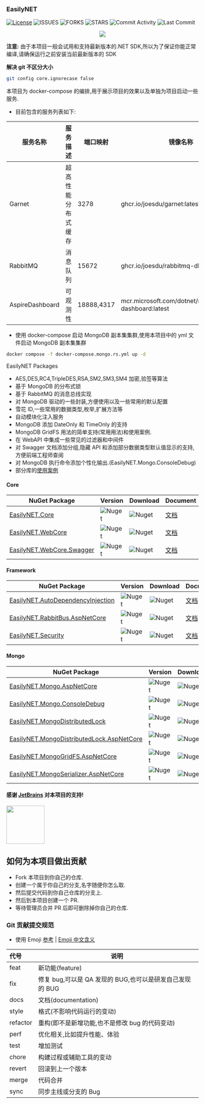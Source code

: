 ### EasilyNET

[![License][1]][2] ![ISSUES][3] ![FORKS][4] ![STARS][5] ![Commit Activity][6] ![Last Commit][7]

<p align="center">
    <img src="https://repobeats.axiom.co/api/embed/cd2c97db26ee6fe230353beefd5d532448054f0a.svg" />
</p>

**注意:** 由于本项目一般会试用和支持最新版本的.NET SDK,所以为了保证你能正常编译,请确保运行之前安装当前最新版本的 SDK

**解决 git 不区分大小**

```bash
git config core.ignorecase false
```

本项目为 docker-compose 的编排,用于展示项目的效果以及单独为项目启动一些服务.

- 目前包含的服务列表如下:

| 服务名称        | 服务描述           | 端口映射   | 镜像名称                                                 |
| --------------- | ------------------ | ---------- | -------------------------------------------------------- |
| Garnet          | 超高性能分布式缓存 | 3278       | ghcr.io/joesdu/garnet:latest                             |
| RabbitMQ        | 消息队列           | 15672      | ghcr.io/joesdu/rabbitmq-dlx:latest                       |
| AspireDashboard | 可观测性           | 18888,4317 | mcr.microsoft.com/dotnet/nightly/aspire-dashboard:latest |

- 使用 docker-compose 启动 MongoDB 副本集集群,使用本项目中的 yml 文件启动 MongoDB 副本集集群

```bash
docker compose -f docker-compose.mongo.rs.yml up -d
```

EasilyNET Packages

- AES,DES,RC4,TripleDES,RSA,SM2,SM3,SM4 加密,验签等算法
- 基于 MongoDB 的分布式锁
- 基于 RabbitMQ 的消息总线实现
- 对 MongoDB 驱动的一些封装,方便使用以及一些常用的默认配置
- 雪花 ID,一些常用的数据类型,枚举,扩展方法等
- 自动模块化注入服务
- MongoDB 添加 DateOnly 和 TimeOnly 的支持
- MongoDB GridFS 用法的简单支持(常用用法)和使用案例.
- 在 WebAPI 中集成一些常见的过滤器和中间件
- 对 Swagger 文档添加分组,隐藏 API 和添加部分数据类型默认值显示的支持,方便前端工程师查阅
- 对 MongoDB 执行命令添加个性化输出.(EasilyNET.Mongo.ConsoleDebug)
- 部分库的[使用案例](./sample/WebApi.Test.Unit/README.md)

#### Core

| NuGet Package                   | Version      | Download     | Document                                          |
| ------------------------------- | ------------ | ------------ | ------------------------------------------------- |
| [EasilyNET.Core][8]             | ![Nuget][9]  | ![Nuget][10] | [文档](./src/EasilyNET.Core/README.md)            |
| [EasilyNET.WebCore][11]         | ![Nuget][12] | ![Nuget][13] | [文档](./src/EasilyNET.WebCore/README.md)         |
| [EasilyNET.WebCore.Swagger][14] | ![Nuget][15] | ![Nuget][16] | [文档](./src/EasilyNET.WebCore.Swagger/README.md) |

#### Framework

| NuGet Package                           | Version      | Download     | Document                                                  |
| --------------------------------------- | ------------ | ------------ | --------------------------------------------------------- |
| [EasilyNET.AutoDependencyInjection][17] | ![Nuget][18] | ![Nuget][19] | [文档](./src/EasilyNET.AutoDependencyInjection/README.md) |
| [EasilyNET.RabbitBus.AspNetCore][23]    | ![Nuget][24] | ![Nuget][25] | [文档](./src/EasilyNET.RabbitBus.AspNetCore/README.md)    |
| [EasilyNET.Security][26]                | ![Nuget][27] | ![Nuget][28] | [文档](./src/EasilyNET.Security/README.md)                |

#### Mongo

| NuGet Package                                   | Version      | Download     | Document                                                          |
| ----------------------------------------------- | ------------ | ------------ | ----------------------------------------------------------------- |
| [EasilyNET.Mongo.AspNetCore][29]                | ![Nuget][30] | ![Nuget][31] | [文档](./src/EasilyNET.Mongo.AspNetCore/README.md)                |
| [EasilyNET.Mongo.ConsoleDebug][32]              | ![Nuget][33] | ![Nuget][34] | [文档](./src/EasilyNET.Mongo.ConsoleDebug/README.md)              |
| [EasilyNET.MongoDistributedLock][35]            | ![Nuget][36] | ![Nuget][37] | [文档](./src/EasilyNET.MongoDistributedLock/README.md)            |
| [EasilyNET.MongoDistributedLock.AspNetCore][38] | ![Nuget][39] | ![Nuget][40] | [文档](./src/EasilyNET.MongoDistributedLock.AspNetCore/README.md) |
| [EasilyNET.MongoGridFS.AspNetCore][41]          | ![Nuget][42] | ![Nuget][43] | [文档](./src/EasilyNET.MongoGridFS.AspNetCore/README.md)          |
| [EasilyNET.MongoSerializer.AspNetCore][44]      | ![Nuget][45] | ![Nuget][46] | [文档](./src/EasilyNET.MongoSerializer.AspNetCore/README.md)      |

#### 感谢 [JetBrains](https://www.jetbrains.com/shop/eform/opensource) 对本项目的支持!

<img src="https://www.jetbrains.com/shop/static/images/jetbrains-logo-inv.svg" height="100">

## 如何为本项目做出贡献

- Fork 本项目到你自己的仓库.
- 创建一个属于你自己的分支,名字随便你怎么取.
- 然后提交代码到你自己仓库的分支上.
- 然后到本项目创建一个 PR.
- 等待管理员合并 PR 后即可删除掉你自己的仓库.

### Git 贡献提交规范

- 使用 Emoji [参考](https://gitmoji.dev) | [Emoji 中文含义](gitemoji.md)

| 代号     | 说明                                                     |
| :------- | -------------------------------------------------------- |
| feat     | 新功能(feature)                                          |
| fix      | 修复 bug,可以是 QA 发现的 BUG,也可以是研发自己发现的 BUG |
| docs     | 文档(documentation)                                      |
| style    | 格式(不影响代码运行的变动)                               |
| refactor | 重构(即不是新增功能,也不是修改 bug 的代码变动)           |
| perf     | 优化相关,比如提升性能、体验                              |
| test     | 增加测试                                                 |
| chore    | 构建过程或辅助工具的变动                                 |
| revert   | 回滚到上一个版本                                         |
| merge    | 代码合并                                                 |
| sync     | 同步主线或分支的 Bug                                     |

<!--文档中的各项链接-->

[1]: https://img.shields.io/badge/License-MIT-brightgreen.svg
[2]: LICENSE
[3]: https://img.shields.io/github/issues/EasilyNET/EasilyNET
[4]: https://img.shields.io/github/forks/EasilyNET/EasilyNET
[5]: https://img.shields.io/github/stars/EasilyNET/EasilyNET
[6]: https://img.shields.io/github/commit-activity/y/EasilyNET/EasilyNET
[7]: https://img.shields.io/github/last-commit/EasilyNET/EasilyNET
[8]: https://www.nuget.org/packages/EasilyNET.Core
[9]: https://img.shields.io/nuget/v/EasilyNET.Core
[10]: https://img.shields.io/nuget/dt/EasilyNET.Core
[11]: https://www.nuget.org/packages/EasilyNET.WebCore
[12]: https://img.shields.io/nuget/v/EasilyNET.WebCore
[13]: https://img.shields.io/nuget/dt/EasilyNET.WebCore
[14]: https://www.nuget.org/packages/EasilyNET.WebCore.Swagger
[15]: https://img.shields.io/nuget/v/EasilyNET.WebCore.Swagger
[16]: https://img.shields.io/nuget/dt/EasilyNET.WebCore.Swagger
[17]: https://www.nuget.org/packages/EasilyNET.AutoDependencyInjection
[18]: https://img.shields.io/nuget/v/EasilyNET.AutoDependencyInjection
[19]: https://img.shields.io/nuget/dt/EasilyNET.AutoDependencyInjection
[23]: https://www.nuget.org/packages/EasilyNET.RabbitBus.AspNetCore
[24]: https://img.shields.io/nuget/v/EasilyNET.RabbitBus.AspNetCore
[25]: https://img.shields.io/nuget/dt/EasilyNET.RabbitBus.AspNetCore
[26]: https://www.nuget.org/packages/EasilyNET.Security
[27]: https://img.shields.io/nuget/v/EasilyNET.Security
[28]: https://img.shields.io/nuget/dt/EasilyNET.Security
[29]: https://www.nuget.org/packages/EasilyNET.Mongo.AspNetCore
[30]: https://img.shields.io/nuget/v/EasilyNET.Mongo.AspNetCore
[31]: https://img.shields.io/nuget/dt/EasilyNET.Mongo.AspNetCore
[32]: https://www.nuget.org/packages/EasilyNET.Mongo.ConsoleDebug
[33]: https://img.shields.io/nuget/v/EasilyNET.Mongo.ConsoleDebug
[34]: https://img.shields.io/nuget/dt/EasilyNET.Mongo.ConsoleDebug
[35]: https://www.nuget.org/packages/EasilyNET.MongoDistributedLock
[36]: https://img.shields.io/nuget/v/EasilyNET.MongoDistributedLock
[37]: https://img.shields.io/nuget/dt/EasilyNET.MongoDistributedLock
[38]: https://www.nuget.org/packages/EasilyNET.MongoDistributedLock.AspNetCore
[39]: https://img.shields.io/nuget/v/EasilyNET.MongoDistributedLock.AspNetCore
[40]: https://img.shields.io/nuget/dt/EasilyNET.MongoDistributedLock.AspNetCore
[41]: https://www.nuget.org/packages/EasilyNET.MongoGridFS.AspNetCore
[42]: https://img.shields.io/nuget/v/EasilyNET.MongoGridFS.AspNetCore
[43]: https://img.shields.io/nuget/dt/EasilyNET.MongoGridFS.AspNetCore
[44]: https://www.nuget.org/packages/EasilyNET.MongoSerializer.AspNetCore
[45]: https://img.shields.io/nuget/v/EasilyNET.MongoSerializer.AspNetCore
[46]: https://img.shields.io/nuget/dt/EasilyNET.MongoSerializer.AspNetCore
